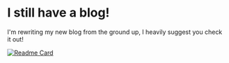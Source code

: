 # I still have a blog!
I'm rewriting my new blog from the ground up, I heavily suggest you check it out!

[![Readme Card](https://github-readme-stats.vercel.app/api/pin/?username=clxxiii&repo=blog&bg_color=1e1e2e&text_color=cdd6f4&icon_color=cba6f7&title_color=94e2d5&hide_border=true&border_radius=25)](https://github.com/clxxiii/blog)
